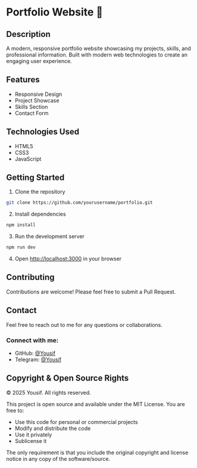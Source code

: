 # Portfolio Website 🌟

## Description
A modern, responsive portfolio website showcasing my projects, skills, and professional information. Built with modern web technologies to create an engaging user experience.

## Features
- Responsive Design
- Project Showcase
- Skills Section
- Contact Form

## Technologies Used
- HTML5
- CSS3
- JavaScript

## Getting Started
1. Clone the repository
```bash
git clone https://github.com/yourusername/portfolio.git
```

2. Install dependencies
```bash
npm install
```

3. Run the development server
```bash
npm run dev
```

4. Open [http://localhost:3000](http://localhost:3000) in your browser

## Contributing
Contributions are welcome! Please feel free to submit a Pull Request.

## Contact
Feel free to reach out to me for any questions or collaborations.

### Connect with me:
- GitHub: [@Yousif](https://github.com/Yousif)
- Telegram: [@Yousif](https://t.me/Yousif)

## Copyright & Open Source Rights
© 2025 Yousif. All rights reserved.

This project is open source and available under the MIT License. You are free to:
- Use this code for personal or commercial projects
- Modify and distribute the code
- Use it privately
- Sublicense it

The only requirement is that you include the original copyright and license notice in any copy of the software/source.
